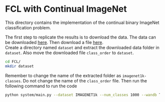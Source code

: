 # FCL with Continual ImageNet
This directory contains the implementation of the continual binary ImageNet classification problem.

The first step to replicate the results is to download the data. The data can be downloaded [here](https://drive.google.com/file/d/1i0ok3LT5_mYmFWaN7wlkpHsitUngGJ8z/view?usp=sharing).
Then download a file [here](https://drive.google.com/file/d/1qt6ucxtgVKsRdGvw72Phm916mSNlTMZB/view?usp=sharing).\
Create a directory named `dataset` and extract the downloaded data folder in `dataset`. Also move the downloaded file `class_order`  to `dataset`.
```sh
cd FCL/
mkdir dataset
```

Remember to change the name of the extracted folder as `imagenet1k-classes`. Do not change the name of the `class_order` file. Then run the following command to run the code

```sh
python system/main.py --dataset IMAGENET1k --num_classes 1000 --wandb True 
```


